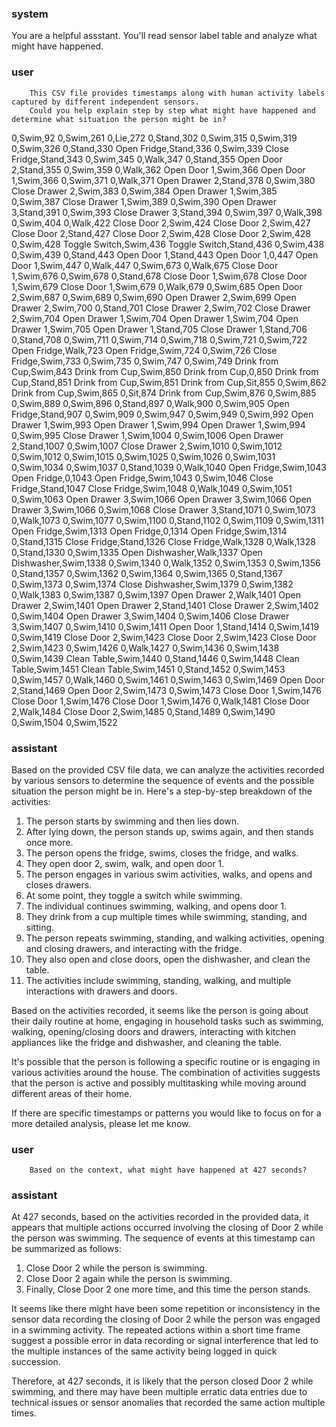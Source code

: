 ### system
You are a helpful assstant. You'll read sensor label table and analyze what might have happened.
### user

        This CSV file provides timestamps along with human activity labels captured by different independent sensors.
        Could you help explain step by step what might have happened and determine what situation the person might be in?
    
0,Swim,92
0,Swim,261
0,Lie,272
0,Stand,302
0,Swim,315
0,Swim,319
0,Swim,326
0,Stand,330
Open Fridge,Stand,336
0,Swim,339
Close Fridge,Stand,343
0,Swim,345
0,Walk,347
0,Stand,355
Open Door 2,Stand,355
0,Swim,359
0,Walk,362
Open Door 1,Swim,366
Open Door 1,Swim,366
0,Swim,371
0,Walk,371
Open Drawer 2,Stand,378
0,Swim,380
Close Drawer 2,Swim,383
0,Swim,384
Open Drawer 1,Swim,385
0,Swim,387
Close Drawer 1,Swim,389
0,Swim,390
Open Drawer 3,Stand,391
0,Swim,393
Close Drawer 3,Stand,394
0,Swim,397
0,Walk,398
0,Swim,404
0,Walk,422
Close Door 2,Swim,424
Close Door 2,Swim,427
Close Door 2,Stand,427
Close Door 2,Swim,428
Close Door 2,Swim,428
0,Swim,428
Toggle Switch,Swim,436
Toggle Switch,Stand,436
0,Swim,438
0,Swim,439
0,Stand,443
Open Door 1,Stand,443
Open Door 1,0,447
Open Door 1,Swim,447
0,Walk,447
0,Swim,673
0,Walk,675
Close Door 1,Swim,676
0,Swim,678
0,Stand,678
Close Door 1,Swim,678
Close Door 1,Swim,679
Close Door 1,Swim,679
0,Walk,679
0,Swim,685
Open Door 2,Swim,687
0,Swim,689
0,Swim,690
Open Drawer 2,Swim,699
Open Drawer 2,Swim,700
0,Stand,701
Close Drawer 2,Swim,702
Close Drawer 2,Swim,704
Open Drawer 1,Swim,704
Open Drawer 1,Swim,704
Open Drawer 1,Swim,705
Open Drawer 1,Stand,705
Close Drawer 1,Stand,706
0,Stand,708
0,Swim,711
0,Swim,714
0,Swim,718
0,Swim,721
0,Swim,722
Open Fridge,Walk,723
Open Fridge,Swim,724
0,Swim,726
Close Fridge,Swim,733
0,Swim,735
0,Swim,747
0,Swim,749
Drink from Cup,Swim,843
Drink from Cup,Swim,850
Drink from Cup,0,850
Drink from Cup,Stand,851
Drink from Cup,Swim,851
Drink from Cup,Sit,855
0,Swim,862
Drink from Cup,Swim,865
0,Sit,874
Drink from Cup,Swim,876
0,Swim,885
0,Swim,889
0,Swim,896
0,Stand,897
0,Walk,900
0,Swim,905
Open Fridge,Stand,907
0,Swim,909
0,Swim,947
0,Swim,949
0,Swim,992
Open Drawer 1,Swim,993
Open Drawer 1,Swim,994
Open Drawer 1,Swim,994
0,Swim,995
Close Drawer 1,Swim,1004
0,Swim,1006
Open Drawer 2,Stand,1007
0,Swim,1007
Close Drawer 2,Swim,1010
0,Swim,1012
0,Swim,1012
0,Swim,1015
0,Swim,1025
0,Swim,1026
0,Swim,1031
0,Swim,1034
0,Swim,1037
0,Stand,1039
0,Walk,1040
Open Fridge,Swim,1043
Open Fridge,0,1043
Open Fridge,Swim,1043
0,Swim,1046
Close Fridge,Stand,1047
Close Fridge,Swim,1048
0,Walk,1049
0,Swim,1051
0,Swim,1063
Open Drawer 3,Swim,1066
Open Drawer 3,Swim,1066
Open Drawer 3,Swim,1066
0,Swim,1068
Close Drawer 3,Stand,1071
0,Swim,1073
0,Walk,1073
0,Swim,1077
0,Swim,1100
0,Stand,1102
0,Swim,1109
0,Swim,1311
Open Fridge,Swim,1313
Open Fridge,0,1314
Open Fridge,Swim,1314
0,Stand,1315
Close Fridge,Stand,1326
Close Fridge,Walk,1328
0,Walk,1328
0,Stand,1330
0,Swim,1335
Open Dishwasher,Walk,1337
Open Dishwasher,Swim,1338
0,Swim,1340
0,Walk,1352
0,Swim,1353
0,Swim,1356
0,Stand,1357
0,Swim,1362
0,Swim,1364
0,Swim,1365
0,Stand,1367
0,Swim,1373
0,Swim,1374
Close Dishwasher,Swim,1379
0,Swim,1382
0,Walk,1383
0,Swim,1387
0,Swim,1397
Open Drawer 2,Walk,1401
Open Drawer 2,Swim,1401
Open Drawer 2,Stand,1401
Close Drawer 2,Swim,1402
0,Swim,1404
Open Drawer 3,Swim,1404
0,Swim,1406
Close Drawer 3,Swim,1407
0,Swim,1410
0,Swim,1411
Open Door 1,Stand,1414
0,Swim,1419
0,Swim,1419
Close Door 2,Swim,1423
Close Door 2,Swim,1423
Close Door 2,Swim,1423
0,Swim,1426
0,Walk,1427
0,Swim,1436
0,Swim,1438
0,Swim,1439
Clean Table,Swim,1440
0,Stand,1446
0,Swim,1448
Clean Table,Swim,1451
Clean Table,Swim,1451
0,Stand,1452
0,Swim,1453
0,Swim,1457
0,Walk,1460
0,Swim,1461
0,Swim,1463
0,Swim,1469
Open Door 2,Stand,1469
Open Door 2,Swim,1473
0,Swim,1473
Close Door 1,Swim,1476
Close Door 1,Swim,1476
Close Door 1,Swim,1476
0,Walk,1481
Close Door 2,Walk,1484
Close Door 2,Swim,1485
0,Stand,1489
0,Swim,1490
0,Swim,1504
0,Swim,1522

### assistant
Based on the provided CSV file data, we can analyze the activities recorded by various sensors to determine the sequence of events and the possible situation the person might be in. Here's a step-by-step breakdown of the activities:

1. The person starts by swimming and then lies down.
2. After lying down, the person stands up, swims again, and then stands once more.
3. The person opens the fridge, swims, closes the fridge, and walks.
4. They open door 2, swim, walk, and open door 1.
5. The person engages in various swim activities, walks, and opens and closes drawers.
6. At some point, they toggle a switch while swimming.
7. The individual continues swimming, walking, and opens door 1.
8. They drink from a cup multiple times while swimming, standing, and sitting.
9. The person repeats swimming, standing, and walking activities, opening and closing drawers, and interacting with the fridge.
10. They also open and close doors, open the dishwasher, and clean the table.
11. The activities include swimming, standing, walking, and multiple interactions with drawers and doors.

Based on the activities recorded, it seems like the person is going about their daily routine at home, engaging in household tasks such as swimming, walking, opening/closing doors and drawers, interacting with kitchen appliances like the fridge and dishwasher, and cleaning the table.

It's possible that the person is following a specific routine or is engaging in various activities around the house. The combination of activities suggests that the person is active and possibly multitasking while moving around different areas of their home.

If there are specific timestamps or patterns you would like to focus on for a more detailed analysis, please let me know.
### user

        Based on the context, what might have happened at 427 seconds?
    
### assistant
At 427 seconds, based on the activities recorded in the provided data, it appears that multiple actions occurred involving the closing of Door 2 while the person was swimming. The sequence of events at this timestamp can be summarized as follows:

1. Close Door 2 while the person is swimming.
2. Close Door 2 again while the person is swimming.
3. Finally, Close Door 2 one more time, and this time the person stands.

It seems like there might have been some repetition or inconsistency in the sensor data recording the closing of Door 2 while the person was engaged in a swimming activity. The repeated actions within a short time frame suggest a possible error in data recording or signal interference that led to the multiple instances of the same activity being logged in quick succession.

Therefore, at 427 seconds, it is likely that the person closed Door 2 while swimming, and there may have been multiple erratic data entries due to technical issues or sensor anomalies that recorded the same action multiple times.
